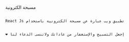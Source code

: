 مسبحة الكترونية                                                                                                                                                                  
 
                                                                                                                           React Js تطبيق ويب عبارة عن مسبحة الكترونية باستخدام
 
                                                                                                                         ❤️ إجعل التسبيح والإستغفار من عاداتك ولاتنسى الدعاء لنا
